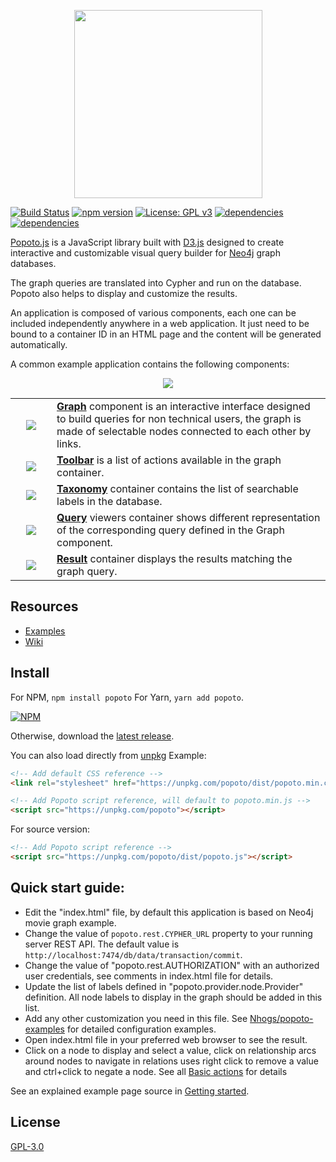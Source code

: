 <p align="center"><a href="https://popotojs.com" target="_blank"><img width="301"src="http://www.popotojs.com/logo.png"></a></p>

[![Build Status](https://travis-ci.org/Nhogs/popoto.svg?branch=master)](https://travis-ci.org/Nhogs/popoto)
[![npm version](https://img.shields.io/npm/v/popoto.svg)](https://www.npmjs.com/package/popoto)
[![License: GPL v3](https://img.shields.io/badge/License-GPL%20v3-blue.svg)](https://www.gnu.org/licenses/gpl-3.0)
[![dependencies](https://david-dm.org/Nhogs/popoto.svg)](https://david-dm.org/Nhogs/popoto)
[![dependencies](https://david-dm.org/Nhogs/popoto/dev-status.svg)](https://david-dm.org/Nhogs/popoto?type=dev)

[Popoto.js](https://github.com/Nhogs/popoto) is a JavaScript library built with [D3.js](https://d3js.org) designed to create interactive and customizable visual query builder for [Neo4j](https://neo4j.com) graph databases.

The graph queries are translated into Cypher and run on the database. Popoto also helps to display and customize the results.

An application is composed of various components, each one can be included independently anywhere in a web application.
It just need to be bound to a container ID in an HTML page and the content will be generated automatically.

A common example application contains the following components: 

<p align="center"><a href="https://github.com/Nhogs/popoto/wiki"><img src="https://raw.githubusercontent.com/wiki/Nhogs/popoto/img/main-eclate.png"></a></p>

<table width="100%">
    <tr valign="middle">
        <td width="50px" align="center"><a href="https://github.com/Nhogs/popoto/wiki/Graph"><img src="https://raw.githubusercontent.com/wiki/Nhogs/popoto/img/count/1.png"></a></td>
        <td width="*"><a href="https://github.com/Nhogs/popoto/wiki/Graph"><b>Graph</b></a> component is an interactive interface designed to build queries for non technical users, the graph is made of selectable nodes connected to each other by links.</td>
    </tr>
    <tr valign="middle">
        <td  width="50px" align="center"><a href="https://github.com/Nhogs/popoto/wiki/Toolbar"><img src="https://raw.githubusercontent.com/wiki/Nhogs/popoto/img/count/2.png"></a></td>
        <td width="*"><a href="https://github.com/Nhogs/popoto/wiki/Toolbar"><b>Toolbar</b></a> is a list of actions available in the graph container.</td>
    </tr>
    <tr valign="middle">
        <td width="50px" align="center"><a href="https://github.com/Nhogs/popoto/wiki/Taxonomy"><img src="https://raw.githubusercontent.com/wiki/Nhogs/popoto/img/count/3.png"></a></td>
        <td width="*"><a href="https://github.com/Nhogs/popoto/wiki/Taxonomy"><b>Taxonomy</b></a> container contains the list of searchable labels in the database.</td>
    </tr>
    <tr valign="middle">
        <td width="50px" align="center"><a href="https://github.com/Nhogs/popoto/wiki/Query"><img src="https://raw.githubusercontent.com/wiki/Nhogs/popoto/img/count/4.png"></a></td>
        <td width="*"><a href="https://github.com/Nhogs/popoto/wiki/Query"><b>Query</b></a> viewers container shows different representation of the corresponding query defined in the Graph component.</td>
    </tr>
    <tr valign="middle">
        <td width="50px" align="center"><a href="https://github.com/Nhogs/popoto/wiki/Result"><img src="https://raw.githubusercontent.com/wiki/Nhogs/popoto/img/count/5.png"></a></td>
        <td width="*"><a href="https://github.com/Nhogs/popoto/wiki/Result"><b>Result</b></a> container displays the results matching the graph query.</td>
    </tr>
</table>

## Resources
* [Examples](https://github.com/Nhogs/popoto-examples)
* [Wiki](https://github.com/Nhogs/popoto/wiki)

## Install
For NPM, `npm install popoto` For Yarn, `yarn add popoto`.

[![NPM](https://nodei.co/npm/popoto.png?compact=true)](https://www.npmjs.com/package/popoto)

Otherwise, download the [latest release](https://github.com/Nhogs/popoto/releases/latest).
 
You can also load directly from [unpkg](https://unpkg.com/popoto/)
Example:
```html
<!-- Add default CSS reference -->
<link rel="stylesheet" href="https://unpkg.com/popoto/dist/popoto.min.css">
```

```html
<!-- Add Popoto script reference, will default to popoto.min.js -->
<script src="https://unpkg.com/popoto"></script>
```

For source version:
```html
<!-- Add Popoto script reference -->
<script src="https://unpkg.com/popoto/dist/popoto.js"></script>
```

## Quick start guide:
 - Edit the "index.html" file, by default this application is based on Neo4j movie graph example.
 - Change the value of `popoto.rest.CYPHER_URL` property to your running server REST API. The default value is `http://localhost:7474/db/data/transaction/commit`.
 - Change the value of "popoto.rest.AUTHORIZATION" with an authorized user credentials, see comments in index.html file for details.
 - Update the list of labels defined in "popoto.provider.node.Provider" definition. All node labels to display in the graph should be added in this list.
 - Add any other customization you need in this file. See [Nhogs/popoto-examples](https://github.com/Nhogs/popoto-examples) for detailed configuration examples.
 - Open index.html file in your preferred web browser to see the result.
 - Click on a node to display and select a value, click on relationship arcs around nodes to navigate in relations uses right click to remove a value and ctrl+click to negate a node. See all [Basic actions](https://github.com/Nhogs/popoto/wiki/Basic-action) for details

See an explained example page source in [Getting started](https://github.com/Nhogs/popoto/wiki#getting-started).
 ## License
[GPL-3.0](https://www.gnu.org/licenses/gpl-3.0)